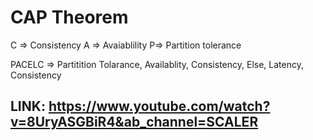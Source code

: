 # CAP Theorem

C => Consistency
A => Avaiablility
P=> Partition tolerance

PACELC => Partitition Tolarance, Availablity, Consistency, Else, Latency, Consistency


LINK: https://www.youtube.com/watch?v=8UryASGBiR4&ab_channel=SCALER
-
